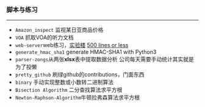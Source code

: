 ### 脚本与练习

-----

* `Amazon_inspect` 监视某日亚商品价格
* `VOA` 抓取VOA的听力文档
* `web-server`web练习，[实验楼](https://www.shiyanlou.com/courses/552/labs/1867/document)   [500 lines or less](http://www.aosabook.org/en/500L/a-simple-web-server.html)
* `generate_hmac_sha1` generate HMAC-SHA1 with Python3
* `parser-zongs`从两张**xlsx**表中提取数据分析 公司每天需要手动统计其实就是为了投懒
* `pretty_github` 刷绿github的contributions，门面东西
* `binary` 手动实现整数或小数转二进制算法
* `Bisection Algorithm` 二分查找算法求平方根
* `Newton-Raphson-Algorithm`牛顿拉弗森算法求平方根 
